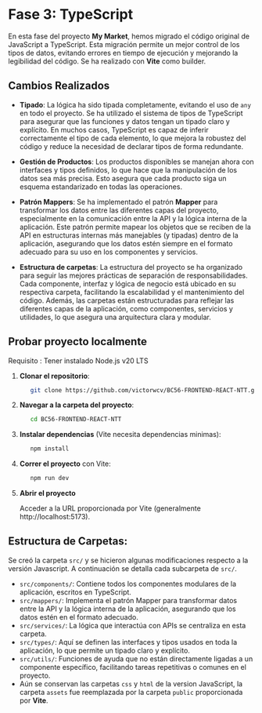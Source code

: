 # Fase 3: TypeScript

En esta fase del proyecto **My Market**, hemos migrado el código original de JavaScript a TypeScript. Esta migración permite un mejor control de los tipos de datos, evitando errores en tiempo de ejecución y mejorando la legibilidad del código. Se ha realizado con **Vite** como builder.

## Cambios Realizados

- **Tipado**: La lógica ha sido tipada completamente, evitando el uso de `any` en todo el proyecto. Se ha utilizado el sistema de tipos de TypeScript para asegurar que las funciones y datos tengan un tipado claro y explícito. En muchos casos, TypeScript es capaz de inferir correctamente el tipo de cada elemento, lo que mejora la robustez del código y reduce la necesidad de declarar tipos de forma redundante.

- **Gestión de Productos**: Los productos disponibles se manejan ahora con interfaces y tipos definidos, lo que hace que la manipulación de los datos sea más precisa. Esto asegura que cada producto siga un esquema estandarizado en todas las operaciones.

- **Patrón Mappers**: Se ha implementado el patrón **Mapper** para transformar los datos entre las diferentes capas del proyecto, especialmente en la comunicación entre la API y la lógica interna de la aplicación. Este patrón permite mapear los objetos que se reciben de la API en estructuras internas más manejables (y tipadas) dentro de la aplicación, asegurando que los datos estén siempre en el formato adecuado para su uso en los componentes y servicios.

- **Estructura de carpetas**: La estructura del proyecto se ha organizado para seguir las mejores prácticas de separación de responsabilidades. Cada componente, interfaz y lógica de negocio está ubicado en su respectiva carpeta, facilitando la escalabilidad y el mantenimiento del código. Además, las carpetas están estructuradas para reflejar las diferentes capas de la aplicación, como componentes, servicios y utilidades, lo que asegura una arquitectura clara y modular.

## Probar proyecto localmente

Requisito : Tener instalado Node.js v20 LTS

1. **Clonar el repositorio**:

   ```bash
      git clone https://github.com/victorwcv/BC56-FRONTEND-REACT-NTT.git
   ```

2. **Navegar a la carpeta del proyecto**:

   ```bash
      cd BC56-FRONTEND-REACT-NTT
   ```

3. **Instalar dependencias** (Vite necesita dependencias minimas):

   ```bash
      npm install
   ```

4. **Correr el proyecto** con Vite:

   ```bash
      npm run dev
   ```

5. **Abrir el proyecto**

   Acceder a la URL proporcionada por Vite (generalmente http://localhost:5173).

## Estructura de Carpetas:

Se creó la carpeta `src/` y se hicieron algunas modificaciones respecto a la versión Javascript.
A continuación se detalla cada subcarpeta de `src/`.

- `src/components/`: Contiene todos los componentes modulares de la aplicación, escritos en TypeScript.
- `src/mappers/`: Implementa el patrón Mapper para transformar datos entre la API y la lógica interna de la aplicación, asegurando que los datos estén en el formato adecuado.
- `src/services/`: La lógica que interactúa con APIs se centraliza en esta carpeta.
- `src/types/`: Aquí se definen las interfaces y tipos usados en toda la aplicación, lo que permite un tipado claro y explícito.
- `src/utils/`: Funciones de ayuda que no están directamente ligadas a un componente específico, facilitando tareas repetitivas o comunes en el proyecto.
- Aún se conservan las carpetas `css` y `html` de la version JavaScript, la carpeta `assets` fue reemplazada por la carpeta `public` proporcionada por **Vite**.


